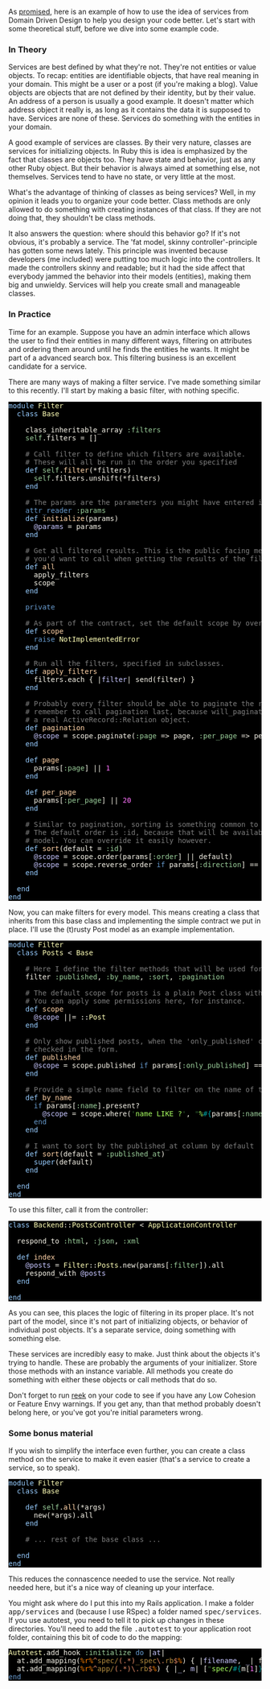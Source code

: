 As <a href="http://iain.nl/2010/07/domain-driven-design-building-blocks-in-ruby/">promised</a>, here is an example of how to use the idea of services from Domain Driven Design to help you design your code better. Let's start with some theoretical stuff, before we dive into some example code.

<h3>In Theory</h3>

Services are best defined by what they're not. They're not entities or value objects.  To recap: entities are identifiable objects, that have real meaning in your domain. This might be a user or a post (if you're making a blog). Value objects are objects that are not defined by their identity, but by their value. An address of a person is usually a good example. It doesn't matter which address object it really is, as long as it contains the data it is supposed to have. Services are none of these. Services do something with the entities in your domain.

A good example of services are classes. By their very nature, classes are services for initializing objects. In Ruby this is idea is emphasized by the fact that classes are objects too. They have state and behavior, just as any other Ruby object. But their behavior is always aimed at something else, not themselves. Services tend to have no state, or very little at the most.

What's the advantage of thinking of classes as being services? Well, in my opinion it leads you to organize your code better. Class methods are only allowed to do something with creating instances of that class. If they are not doing that, they shouldn't be class methods.

It also answers the question: where should this behavior go? If it's not obvious, it's probably a service. The 'fat model, skinny controller'-principle has gotten some news lately. This principle was invented because developers (me included) were putting too much logic into the controllers. It made the controllers skinny and readable; but it had the side affect that everybody jammed the behavior into their models (entities), making them big and unwieldy. Services will help you create small and manageable classes.

<h3>In Practice</h3>

Time for an example. Suppose you have an admin interface which allows the user to find their entities in many different ways, filtering on attributes and ordering them around until he finds the entities he wants. It might be part of a advanced search box. This filtering business is an excellent candidate for a service.

There are many ways of making a filter service. I've made something similar to this recently. I'll start by making a basic filter, with nothing specific.

<pre style="background: #000000; color: #f6f3e8; font-family: Monaco, monospace" class="ir_black"><font color="#96cbfe">module</font>&nbsp;<font color="#ffffb6">Filter</font>
&nbsp;&nbsp;<font color="#96cbfe">class</font>&nbsp;<font color="#ffffb6">Base</font>

&nbsp;&nbsp;&nbsp;&nbsp;class_inheritable_array <font color="#99cc99">:filters</font>
&nbsp;&nbsp;&nbsp;&nbsp;<font color="#99cc99">self</font>.filters = []

&nbsp;&nbsp;&nbsp;&nbsp;<font color="#7c7c7c"># Call filter to define which filters are available.</font>
&nbsp;&nbsp;&nbsp;&nbsp;<font color="#7c7c7c"># These will all be run in the order you specified</font>
&nbsp;&nbsp;&nbsp;&nbsp;<font color="#96cbfe">def</font>&nbsp;<font color="#99cc99">self</font>.<font color="#ffd2a7">filter</font>(*filters)
&nbsp;&nbsp;&nbsp;&nbsp;&nbsp;&nbsp;<font color="#99cc99">self</font>.filters.unshift(*filters)
&nbsp;&nbsp;&nbsp;&nbsp;<font color="#96cbfe">end</font>

&nbsp;&nbsp;&nbsp;&nbsp;<font color="#7c7c7c"># The params are the parameters you might have entered in your form.</font>
&nbsp;&nbsp;&nbsp;&nbsp;<font color="#6699cc">attr_reader</font>&nbsp;<font color="#99cc99">:params</font>
&nbsp;&nbsp;&nbsp;&nbsp;<font color="#96cbfe">def</font>&nbsp;<font color="#ffd2a7">initialize</font>(params)
&nbsp;&nbsp;&nbsp;&nbsp;&nbsp;&nbsp;<font color="#c6c5fe">@params</font>&nbsp;= params
&nbsp;&nbsp;&nbsp;&nbsp;<font color="#96cbfe">end</font>

&nbsp;&nbsp;&nbsp;&nbsp;<font color="#7c7c7c"># Get all filtered results. This is the public facing method that</font>
&nbsp;&nbsp;&nbsp;&nbsp;<font color="#7c7c7c"># you'd want to call when getting the results of the filter.</font>
&nbsp;&nbsp;&nbsp;&nbsp;<font color="#96cbfe">def</font>&nbsp;<font color="#ffd2a7">all</font>
&nbsp;&nbsp;&nbsp;&nbsp;&nbsp;&nbsp;apply_filters
&nbsp;&nbsp;&nbsp;&nbsp;&nbsp;&nbsp;scope
&nbsp;&nbsp;&nbsp;&nbsp;<font color="#96cbfe">end</font>

&nbsp;&nbsp;&nbsp;&nbsp;<font color="#6699cc">private</font>

&nbsp;&nbsp;&nbsp;&nbsp;<font color="#7c7c7c"># As part of the contract, set the default scope by overriding this method.</font>
&nbsp;&nbsp;&nbsp;&nbsp;<font color="#96cbfe">def</font>&nbsp;<font color="#ffd2a7">scope</font>
&nbsp;&nbsp;&nbsp;&nbsp;&nbsp;&nbsp;<font color="#6699cc">raise</font>&nbsp;<font color="#ffffb6">NotImplementedError</font>
&nbsp;&nbsp;&nbsp;&nbsp;<font color="#96cbfe">end</font>

&nbsp;&nbsp;&nbsp;&nbsp;<font color="#7c7c7c"># Run all the filters, specified in subclasses.</font>
&nbsp;&nbsp;&nbsp;&nbsp;<font color="#96cbfe">def</font>&nbsp;<font color="#ffd2a7">apply_filters</font>
&nbsp;&nbsp;&nbsp;&nbsp;&nbsp;&nbsp;filters.each { |<font color="#c6c5fe">filter</font>|&nbsp;send(filter) }
&nbsp;&nbsp;&nbsp;&nbsp;<font color="#96cbfe">end</font>

&nbsp;&nbsp;&nbsp;&nbsp;<font color="#7c7c7c"># Probably every filter should be able to paginate the results.</font>
&nbsp;&nbsp;&nbsp;&nbsp;<font color="#7c7c7c"># remember to call pagination last, because will_paginate won't return</font>
&nbsp;&nbsp;&nbsp;&nbsp;<font color="#7c7c7c"># a real ActiveRecord::Relation object.</font>
&nbsp;&nbsp;&nbsp;&nbsp;<font color="#96cbfe">def</font>&nbsp;<font color="#ffd2a7">pagination</font>
&nbsp;&nbsp;&nbsp;&nbsp;&nbsp;&nbsp;<font color="#c6c5fe">@scope</font>&nbsp;= scope.paginate(<font color="#99cc99">:page</font>&nbsp;=&gt; page, <font color="#99cc99">:per_page</font>&nbsp;=&gt; per_page)
&nbsp;&nbsp;&nbsp;&nbsp;<font color="#96cbfe">end</font>

&nbsp;&nbsp;&nbsp;&nbsp;<font color="#96cbfe">def</font>&nbsp;<font color="#ffd2a7">page</font>
&nbsp;&nbsp;&nbsp;&nbsp;&nbsp;&nbsp;params[<font color="#99cc99">:page</font>] || <font color="#ff73fd">1</font>
&nbsp;&nbsp;&nbsp;&nbsp;<font color="#96cbfe">end</font>

&nbsp;&nbsp;&nbsp;&nbsp;<font color="#96cbfe">def</font>&nbsp;<font color="#ffd2a7">per_page</font>
&nbsp;&nbsp;&nbsp;&nbsp;&nbsp;&nbsp;params[<font color="#99cc99">:per_page</font>] || <font color="#ff73fd">20</font>
&nbsp;&nbsp;&nbsp;&nbsp;<font color="#96cbfe">end</font>

&nbsp;&nbsp;&nbsp;&nbsp;<font color="#7c7c7c"># Similar to pagination, sorting is something common to all filters,</font>
&nbsp;&nbsp;&nbsp;&nbsp;<font color="#7c7c7c"># The default order is :id, because that will be available on every</font>
&nbsp;&nbsp;&nbsp;&nbsp;<font color="#7c7c7c"># model. You can override it easily however.</font>
&nbsp;&nbsp;&nbsp;&nbsp;<font color="#96cbfe">def</font>&nbsp;<font color="#ffd2a7">sort</font>(default = <font color="#99cc99">:id</font>)
&nbsp;&nbsp;&nbsp;&nbsp;&nbsp;&nbsp;<font color="#c6c5fe">@scope</font>&nbsp;= scope.order(params[<font color="#99cc99">:order</font>] || default)
&nbsp;&nbsp;&nbsp;&nbsp;&nbsp;&nbsp;<font color="#c6c5fe">@scope</font>&nbsp;= scope.reverse_order <font color="#6699cc">if</font>&nbsp;params[<font color="#99cc99">:direction</font>] == <font color="#336633">'</font><font color="#a8ff60">desc</font><font color="#336633">'</font>
&nbsp;&nbsp;&nbsp;&nbsp;<font color="#96cbfe">end</font>

&nbsp;&nbsp;<font color="#96cbfe">end</font>
<font color="#96cbfe">end</font></pre>

Now, you can make filters for every model. This means creating a class that inherits from this base class and implementing the simple contract we put in place. I'll use the (t)rusty Post model as an example implementation.

<pre style="background: #000000; color: #f6f3e8; font-family: Monaco, monospace" class="ir_black"><font color="#96cbfe">module</font>&nbsp;<font color="#ffffb6">Filter</font>
&nbsp;&nbsp;<font color="#96cbfe">class</font>&nbsp;<font color="#ffffb6">Posts</font>&nbsp;&lt; <font color="#ffffb6">Base</font>

&nbsp;&nbsp;&nbsp;&nbsp;<font color="#7c7c7c"># Here I define the filter methods that will be used for posts.</font>
&nbsp;&nbsp;&nbsp;&nbsp;filter <font color="#99cc99">:published</font>, <font color="#99cc99">:by_name</font>, <font color="#99cc99">:sort</font>, <font color="#99cc99">:pagination</font>

&nbsp;&nbsp;&nbsp;&nbsp;<font color="#7c7c7c"># The default scope for posts is a plain Post class without any scope added.</font>
&nbsp;&nbsp;&nbsp;&nbsp;<font color="#7c7c7c"># You can apply some permissions here, for instance.</font>
&nbsp;&nbsp;&nbsp;&nbsp;<font color="#96cbfe">def</font>&nbsp;<font color="#ffd2a7">scope</font>
&nbsp;&nbsp;&nbsp;&nbsp;&nbsp;&nbsp;<font color="#c6c5fe">@scope</font>&nbsp;||= ::<font color="#ffffb6">Post</font>
&nbsp;&nbsp;&nbsp;&nbsp;<font color="#96cbfe">end</font>

&nbsp;&nbsp;&nbsp;&nbsp;<font color="#7c7c7c"># Only show published posts, when the 'only_published' checkbox has been</font>
&nbsp;&nbsp;&nbsp;&nbsp;<font color="#7c7c7c"># checked in the form.</font>
&nbsp;&nbsp;&nbsp;&nbsp;<font color="#96cbfe">def</font>&nbsp;<font color="#ffd2a7">published</font>
&nbsp;&nbsp;&nbsp;&nbsp;&nbsp;&nbsp;<font color="#c6c5fe">@scope</font>&nbsp;= scope.published <font color="#6699cc">if</font>&nbsp;params[<font color="#99cc99">:only_published</font>] == <font color="#336633">'</font><font color="#a8ff60">1</font><font color="#336633">'</font>
&nbsp;&nbsp;&nbsp;&nbsp;<font color="#96cbfe">end</font>

&nbsp;&nbsp;&nbsp;&nbsp;<font color="#7c7c7c"># Provide a simple name field to filter on the name of the post</font>
&nbsp;&nbsp;&nbsp;&nbsp;<font color="#96cbfe">def</font>&nbsp;<font color="#ffd2a7">by_name</font>
&nbsp;&nbsp;&nbsp;&nbsp;&nbsp;&nbsp;<font color="#6699cc">if</font>&nbsp;params[<font color="#99cc99">:name</font>].present?
&nbsp;&nbsp;&nbsp;&nbsp;&nbsp;&nbsp;&nbsp;&nbsp;<font color="#c6c5fe">@scope</font>&nbsp;= scope.where(<font color="#336633">'</font><font color="#a8ff60">name LIKE ?</font><font color="#336633">'</font>, <font color="#336633">&quot;</font><font color="#a8ff60">%</font><font color="#00a0a0">#{</font>params[<font color="#99cc99">:name</font>]<font color="#00a0a0">}</font><font color="#a8ff60">%</font><font color="#336633">&quot;</font>)
&nbsp;&nbsp;&nbsp;&nbsp;&nbsp;&nbsp;<font color="#6699cc">end</font>
&nbsp;&nbsp;&nbsp;&nbsp;<font color="#96cbfe">end</font>

&nbsp;&nbsp;&nbsp;&nbsp;<font color="#7c7c7c"># I want to sort by the published_at column by default</font>
&nbsp;&nbsp;&nbsp;&nbsp;<font color="#96cbfe">def</font>&nbsp;<font color="#ffd2a7">sort</font>(default = <font color="#99cc99">:published_at</font>)
&nbsp;&nbsp;&nbsp;&nbsp;&nbsp;&nbsp;<font color="#96cbfe">super</font>(default)
&nbsp;&nbsp;&nbsp;&nbsp;<font color="#96cbfe">end</font>

&nbsp;&nbsp;<font color="#96cbfe">end</font>
<font color="#96cbfe">end</font></pre>

To use this filter, call it from the controller:

<pre style="background: #000000; color: #f6f3e8; font-family: Monaco, monospace" class="ir_black"><font color="#96cbfe">class</font>&nbsp;<font color="#ffffb6">Backend</font>::<font color="#ffffb6">PostsController</font>&nbsp;&lt; <font color="#ffffb6">ApplicationController</font>

&nbsp;&nbsp;respond_to <font color="#99cc99">:html</font>, <font color="#99cc99">:json</font>, <font color="#99cc99">:xml</font>

&nbsp;&nbsp;<font color="#96cbfe">def</font>&nbsp;<font color="#ffd2a7">index</font>
&nbsp;&nbsp;&nbsp;&nbsp;<font color="#c6c5fe">@posts</font>&nbsp;= <font color="#ffffb6">Filter</font>::<font color="#ffffb6">Posts</font>.new(params[<font color="#99cc99">:filter</font>]).all
&nbsp;&nbsp;&nbsp;&nbsp;respond_with <font color="#c6c5fe">@posts</font>
&nbsp;&nbsp;<font color="#96cbfe">end</font>

<font color="#96cbfe">end</font></pre>

As you can see, this places the logic of filtering in its proper place. It's not part of the model, since it's not part of initializing objects, or behavior of individual post objects. It's a separate service, doing something with something else.

These services are incredibly easy to make. Just think about the objects it's trying to handle. These are probably the arguments of your initializer. Store those methods with an instance variable. All methods you create do something with either these objects or call methods that do so.

Don't forget to run <a href="http://wiki.github.com/kevinrutherford/reek/">reek</a> on your code to see if you have any Low Cohesion or Feature Envy warnings. If you get any, than that method probably doesn't belong here, or you've got you're initial parameters wrong.

<h3>Some bonus material</h3>

If you wish to simplify the interface even further, you can create a class method on the service to make it even easier (that's a service to create a service, so to speak).

<pre style="background: #000000; color: #f6f3e8; font-family: Monaco, monospace" class="ir_black"><font color="#96cbfe">module</font>&nbsp;<font color="#ffffb6">Filter</font>
&nbsp;&nbsp;<font color="#96cbfe">class</font>&nbsp;<font color="#ffffb6">Base</font>

&nbsp;&nbsp;&nbsp;&nbsp;<font color="#96cbfe">def</font>&nbsp;<font color="#99cc99">self</font>.<font color="#ffd2a7">all</font>(*args)
&nbsp;&nbsp;&nbsp;&nbsp;&nbsp;&nbsp;new(*args).all
&nbsp;&nbsp;&nbsp;&nbsp;<font color="#96cbfe">end</font>

&nbsp;&nbsp;&nbsp;&nbsp;<font color="#7c7c7c"># ... rest of the base class ...</font>

&nbsp;&nbsp;<font color="#96cbfe">end</font>
<font color="#96cbfe">end</font></pre>

This reduces the connascence needed to use the service. Not really needed here, but it's a nice way of cleaning up your interface.

You might ask where do I put this into my Rails application. I make a folder <tt>app/services</tt> and (because I use RSpec) a folder named <tt>spec/services</tt>. If you use autotest, you need to tell it to pick up changes in these directories. You'll need to add the file <tt>.autotest</tt> to your application root folder, containing this bit of code to do the mapping:


<pre style="background: #000000; color: #f6f3e8; font-family: Monaco, monospace" class="ir_black"><font color="#ffffb6">Autotest</font>.add_hook <font color="#99cc99">:initialize</font>&nbsp;<font color="#6699cc">do</font>&nbsp;|<font color="#c6c5fe">at</font>|
&nbsp;&nbsp;at.add_mapping(<font color="#ff8000">%r%</font><font color="#e18964">^</font><font color="#b18a3d">spec/</font><font color="#e18964">(</font><font color="#e18964">.</font><font color="#e18964">*</font><font color="#e18964">)</font><font color="#b18a3d">_spec</font><font color="#e18964">\.</font><font color="#b18a3d">rb</font><font color="#e18964">$</font><font color="#ff8000">%</font>) { |<font color="#c6c5fe">filename</font>, <font color="#c6c5fe">_</font>|&nbsp;filename }
&nbsp;&nbsp;at.add_mapping(<font color="#ff8000">%r%</font><font color="#e18964">^</font><font color="#b18a3d">app/</font><font color="#e18964">(</font><font color="#e18964">.</font><font color="#e18964">*</font><font color="#e18964">)</font><font color="#e18964">\.</font><font color="#b18a3d">rb</font><font color="#e18964">$</font><font color="#ff8000">%</font>) { |<font color="#c6c5fe">_</font>, <font color="#c6c5fe">m</font>|&nbsp;[<font color="#336633">&quot;</font><font color="#a8ff60">spec/</font><font color="#00a0a0">#{</font>m[<font color="#ff73fd">1</font>]<font color="#00a0a0">}</font><font color="#a8ff60">_spec.rb</font><font color="#336633">&quot;</font>]&nbsp;}
<font color="#6699cc">end</font></pre>
